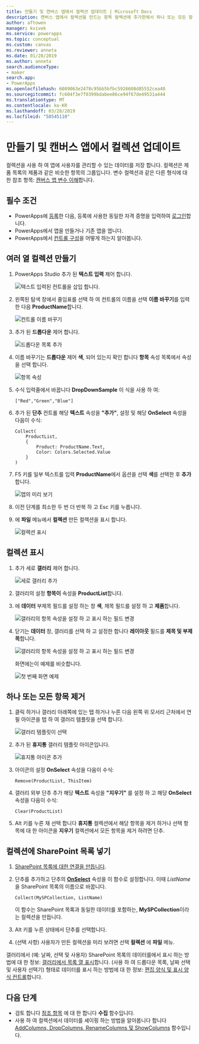 ```yaml
---
title: 만들기 및 캔버스 앱에서 컬렉션 업데이트 | Microsoft Docs
description: 캔버스 앱에서 컬렉션을 만드는 항목 컬렉션에 추가한에서 하나 또는 모든 항목을 제거
author: aftowen
manager: kvivek
ms.service: powerapps
ms.topic: conceptual
ms.custom: canvas
ms.reviewer: anneta
ms.date: 01/28/2019
ms.author: anneta
search.audienceType:
- maker
search.app:
- PowerApps
ms.openlocfilehash: 6089063e2478c95bb5bfbc5926608d85552cea40
ms.sourcegitcommit: fc604f3e7f0399bdabee86ce94f67de49531a444
ms.translationtype: MT
ms.contentlocale: ko-KR
ms.lasthandoff: 03/28/2019
ms.locfileid: "58545110"
---
```

# <a name="create-and-update-a-collection-in-a-canvas-app"></a>만들기 및 캔버스 앱에서 컬렉션 업데이트

컬렉션을 사용 하 여 앱에 사용자를 관리할 수 있는 데이터를 저장 합니다. 컬렉션은 제품 목록의 제품과 같은 비슷한 항목의 그룹입니다. 변수 컬렉션과 같은 다른 형식에 대 한 참조 항목: [캔버스 앱 변수 이해](working-with-variables.md)합니다.

## <a name="prerequisites"></a>필수 조건

- PowerApps에 [등록](../signup-for-powerapps.md)한 다음, 등록에 사용한 동일한 자격 증명을 입력하여 [로그인](https://web.powerapps.com?utm_source=padocs&utm_medium=linkinadoc&utm_campaign=referralsfromdoc)합니다.
- PowerApps에서 앱을 만들거나 기존 앱을 엽니다.
- PowerApps에서 [컨트롤 구성](add-configure-controls.md)을 어떻게 하는지 알아봅니다.

## <a name="create-a-multicolumn-collection"></a>여러 열 컬렉션 만들기

1. PowerApps Studio 추가 된 **텍스트 입력** 제어 합니다.

    ![텍스트 입력된 컨트롤을 삽입 합니다.](./media/create-update-collection/add-textbox.png)

1. 왼쪽된 탐색 창에서 줄임표를 선택 하 여 컨트롤의 이름을 선택 **이름 바꾸기**를 입력 한 다음 **ProductName**합니다.

    ![컨트롤 이름 바꾸기](./media/create-update-collection/rename-textbox.png)

1. 추가 된 **드롭다운** 제어 합니다.

    ![드롭다운 목록 추가](./media/create-update-collection/add-dropdown.png)

1. 이름 바꾸기는 **드롭다운** 제어 **색**, 되어 있는지 확인 합니다 **항목** 속성 목록에서 속성을 선택 합니다.

    ![항목 속성](./media/create-update-collection/items-property.png)

1. 수식 입력줄에서 바꿉니다 **DropDownSample** 이 식을 사용 하 여:

    `["Red","Green","Blue"]`

1. 추가 된 **단추** 컨트롤 해당 **텍스트** 속성을 **"추가"**, 설정 및 해당 **OnSelect** 속성을 다음이 수식:

    ```powerapps-dot
    Collect(
        ProductList,
        {
            Product: ProductName.Text,
            Color: Colors.Selected.Value
        }
    )
    ```

1. F5 키를 일부 텍스트를 입력 **ProductName**에서 옵션을 선택 **색**를 선택한 후 **추가**합니다.

    ![앱의 미리 보기](./media/create-update-collection/preview-add.png)

1. 이전 단계를 최소한 두 번 더 반복 하 고 Esc 키를 누릅니다.

1. 에 **파일** 메뉴에서 **컬렉션** 만든 컬렉션을 표시 합니다.

    ![컬렉션 표시](./media/create-update-collection/show-collection.png)

## <a name="show-a-collection"></a>컬렉션 표시

1. 추가 세로 **갤러리** 제어 합니다.

    ![세로 갤러리 추가](./media/create-update-collection/add-gallery.png)

1. 갤러리의 설정 **항목이** 속성을 **ProductList**합니다.

1. 에 **데이터** 부제목 필드를 설정 하는 창 **색**, 제목 필드를 설정 하 고 **제품**합니다.

    ![갤러리의 항목 속성을 설정 하 고 표시 하는 필드 변경](./media/create-update-collection/configure-gallery.png)

1. 닫기는 **데이터** 창, 갤러리를 선택 하 고 설정한 합니다 **레이아웃** 필드를 **제목 및 부제목**합니다.

    ![갤러리의 항목 속성을 설정 하 고 표시 하는 필드 변경](./media/create-update-collection/change-layout.png)

    화면에는이 예제를 비슷합니다.

    ![첫 번째 화면 예제](./media/create-update-collection/screen-example1.png)

## <a name="remove-one-or-all-items"></a>하나 또는 모든 항목 제거

1. 클릭 하거나 갤러리 아래쪽에 있는 탭 하거나 누른 다음 왼쪽 위 모서리 근처에서 연필 아이콘을 탭 하 여 갤러리 템플릿을 선택 합니다.

    ![갤러리 템플릿이 선택](./media/create-update-collection/select-template.png)

1. 추가 된 **휴지통** 갤러리 템플릿 아이콘입니다.

    ![휴지통 아이콘 추가](./media/create-update-collection/trash-icon.png)

1. 아이콘의 설정 **OnSelect** 속성을 다음이 수식:

    `Remove(ProductList, ThisItem)`

1. 갤러리 외부 단추 추가 해당 **텍스트** 속성을 **"지우기"** 를 설정 하 고 해당 **OnSelect** 속성을 다음이 수식:

    `Clear(ProductList)`

1. Alt 키를 누른 채 선택 합니다 **휴지통** 컬렉션에서 해당 항목을 제거 하거나 선택 항목에 대 한 아이콘을 **지우기** 컬렉션에서 모든 항목을 제거 하려면 단추.

## <a name="put-a-sharepoint-list-into-a-collection"></a>컬렉션에 SharePoint 목록 넣기

1. [SharePoint 목록에 대한 연결을 만듭니다](connections/connection-sharepoint-online.md#create-a-connection).

1. 단추를 추가하고 단추의 **[OnSelect](controls/properties-core.md)** 속성을 이 함수로 설정합니다. 이때 *ListName*을 SharePoint 목록의 이름으로 바꿉니다.<br>

    `Collect(MySPCollection, ListName)`

    이 함수는 SharePoint 목록과 동일한 데이터를 포함하는, **MySPCollection**이라는 컬렉션을 만듭니다.

1. Alt 키를 누른 상태에서 단추를 선택합니다.

1. (선택 사항) 사용자가 만든 컬렉션을 미리 보려면 선택 **컬렉션** 에 **파일** 메뉴.

갤러리에서 (예: 날짜, 선택 및 사용자) SharePoint 목록의 데이터를에서 표시 하는 방법에 대 한 정보: [갤러리에서 목록 열 표시](connections/connection-sharepoint-online.md#show-list-columns-in-a-gallery)합니다. (사용 하 여 드롭다운 목록, 날짜 선택 및 사용자 선택기) 형태로 데이터를 표시 하는 방법에 대 한 정보: [편집 양식 및 표시 양식 컨트롤](controls/control-form-detail.md)합니다.

## <a name="next-steps"></a>다음 단계

- 검토 합니다 [참조 항목](functions/function-clear-collect-clearcollect.md) 에 대 한 합니다 **수집** 함수입니다.
- 사용 하 여 컬렉션에서 데이터를 셰이핑 하는 방법을 알아봅니다 합니다 [AddColumns, DropColumns, RenameColumns 및 ShowColumns](functions/function-table-shaping.md) 함수입니다.
